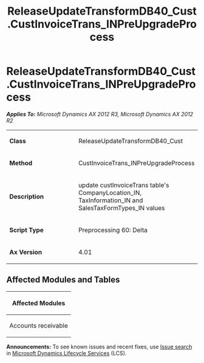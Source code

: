 ﻿---
title: ReleaseUpdateTransformDB40_Cust.CustInvoiceTrans_INPreUpgradeProcess
TOCTitle: ReleaseUpdateTransformDB40_Cust.CustInvoiceTrans_INPreUpgradeProcess
ms:assetid: 8244e607-1052-2c6f-bcc5-02fefa4f8ea3
ms:mtpsurl: https://msdn.microsoft.com/en-us/library/JJ685943(v=AX.60)
ms:contentKeyID: 49709397
ms.date: 05/18/2015
mtps_version: v=AX.60
---

# ReleaseUpdateTransformDB40\_Cust.CustInvoiceTrans\_INPreUpgradeProcess 


_**Applies To:** Microsoft Dynamics AX 2012 R3, Microsoft Dynamics AX 2012 R2_

<table>
<colgroup>
<col style="width: 50%" />
<col style="width: 50%" />
</colgroup>
<tbody>
<tr class="odd">
<td><p><strong>Class</strong></p></td>
<td><p>ReleaseUpdateTransformDB40_Cust</p></td>
</tr>
<tr class="even">
<td><p><strong>Method</strong></p></td>
<td><p>CustInvoiceTrans_INPreUpgradeProcess</p></td>
</tr>
<tr class="odd">
<td><p><strong>Description</strong></p></td>
<td><p>update custInvoiceTrans table's CompanyLocation_IN, TaxInformation_IN and SalesTaxFormTypes_IN values</p></td>
</tr>
<tr class="even">
<td><p><strong>Script Type</strong></p></td>
<td><p>Preprocessing 60: Delta</p></td>
</tr>
<tr class="odd">
<td><p><strong>Ax Version</strong></p></td>
<td><p>4.01</p></td>
</tr>
</tbody>
</table>


## Affected Modules and Tables

<table>
<colgroup>
<col style="width: 100%" />
</colgroup>
<thead>
<tr class="header">
<th><p>Affected Modules</p></th>
</tr>
</thead>
<tbody>
<tr class="odd">
<td><p>Accounts receivable</p></td>
</tr>
</tbody>
</table>

  
**Announcements:** To see known issues and recent fixes, use [Issue search](http://go.microsoft.com/fwlink/?linkid=389258) in [Microsoft Dynamics Lifecycle Services](http://go.microsoft.com/fwlink/?linkid=306505) (LCS).

